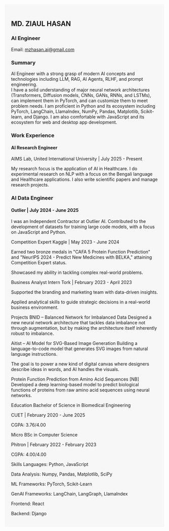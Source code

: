 <div style="background-color: #f7f7f7; padding: 20px; font-family: 'Inter', sans-serif;">

## MD. ZIAUL HASAN
### AI Engineer
   
Email: mzhasan.ai@gmail.com  

### Summary  
AI Engineer with a strong grasp of modern AI concepts and technologies including LLM, RAG, AI Agents, RLHF, and prompt engineering.   
I have a solid understanding of major neural network architectures (Transformers, Diffusion models, CNNs, GANs, RNNs, and LSTMs),   
can implement them in PyTorch, and can customize them to meet problem needs. I am proficient in Python and its ecosystem including   
PyTorch, LangChain, LlamaIndex, NumPy, Pandas, Matplotlib, Scikit-learn, and Django. I am also comfortable with JavaScript and its   
ecosystem for web and desktop app development.

### Work Experience
#### AI Research Engineer
AIMS Lab, United International University | July 2025 - Present  
   
My research focus is the application of AI in Healthcare. I do experimental research on NLP with a focus on the Bengali language and 
Healthcare applications. I also write scientific papers and manage research projects.

### AI Data Engineer
#### Outlier | July 2024 - June 2025

I was an Independent Contractor at Outlier AI. Contributed to the development of datasets for training large code models, with a focus on 
JavaScript and Python.

Competition Expert
Kaggle | May 2023 - June 2024

Earned two bronze medals in "CAFA 5 Protein Function Prediction" and "NeurIPS 2024 - Predict New Medicines with BELKA," attaining Competition Expert status.

Showcased my ability in tackling complex real-world problems.

Business Analyst Intern
Tork | February 2023 - April 2023

Supported the branding and marketing team with data-driven insights.

Applied analytical skills to guide strategic decisions in a real-world business environment.

Projects
BNID – Balanced Network for Imbalanced Data
Designed a new neural network architecture that tackles data imbalance not through augmentation, but by making the architecture itself inherently robust to imbalance.

Aitist – AI Model for SVG-Based Image Generation
Building a language-to-code model that generates SVG images from natural language instructions.

The goal is to power a new kind of digital canvas where designers describe ideas in words, and AI handles the visuals.

Protein Function Prediction from Amino Acid Sequences [NB]
Developed a deep learning-based model to predict biological functions of proteins from raw amino acid sequences using neural networks.

Education
Bachelor of Science in Biomedical Engineering

CUET | February 2020 - June 2025

CGPA: 3.76/4.00

Micro BSc in Computer Science

Phitron | February 2022 - February 2023

CGPA: 4.00/4.00

Skills
Languages: Python, JavaScript

Data Analysis: Numpy, Pandas, Matplotlib, SciPy

ML Frameworks: PyTorch, Scikit-Learn

GenAI Frameworks: LangChain, LangGraph, LlamaIndex

Frontend: React

Backend: Django

</div>
